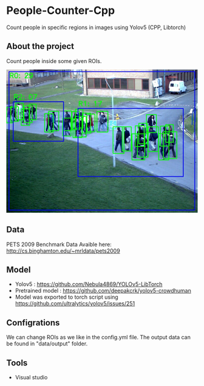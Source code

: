 # People-Counter-Cpp
Count people in specific regions in images using Yolov5 (CPP, Libtorch)


## About the project
Count people inside some given ROIs.

![This is an image](https://github.com/Eng-Abdelrahman-M/People-Counter-Cpp/blob/master/frame_0099.jpg)


## Data
PETS 2009 Benchmark Data
Avaible here: http://cs.binghamton.edu/~mrldata/pets2009

## Model
- Yolov5 : https://github.com/Nebula4869/YOLOv5-LibTorch
- Pretrained model : https://github.com/deepakcrk/yolov5-crowdhuman
- Model was exported to torch script using https://github.com/ultralytics/yolov5/issues/251

## Configrations
We can change ROIs as we like in the config.yml file.
The output data can be found in "data/output" folder.

## Tools
- Visual studio 
